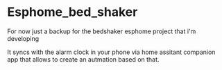# Esphome_bed_shaker
For now just a backup for the bedshaker esphome project that i'm developing

It syncs with the alarm clock in your phone via home assitant companion app that allows to create an autmation based on that.

